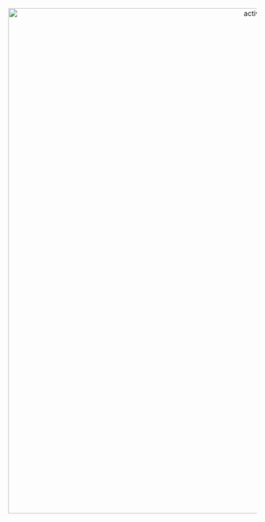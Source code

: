 <div align="center">
   <a href="https://safespace525.wixsite.com/home/"><img src="MySafeSpaceLogo.PNG" width=1024 alt="activist Logo"></a>
</div>


